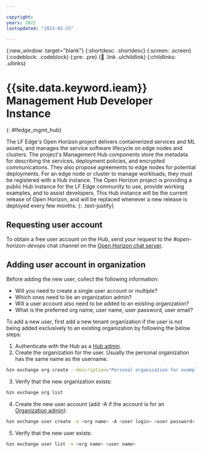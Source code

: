 ```yaml
---

copyright:
years: 2022
lastupdated: "2023-02-25"

---
```


{:new_window: target="blank"}
{:shortdesc: .shortdesc}
{:screen: .screen}
{:codeblock: .codeblock}
{:pre: .pre}
{:child: .link .ulchildlink}
{:childlinks: .ullinks}

# {{site.data.keyword.ieam}} Management Hub Developer Instance
{: #lfedge_mgmt_hub}

The LF Edge's Open Horizon project delivers containerized services and ML assets, and manages the service software lifecycle on edge nodes and clusters.  The project's Management Hub components store the metadata for describing the services, deployment policies, and encrypted communications.  They also propose agreements to edge nodes for potential deployments.  For an edge node or cluster to manage workloads, they must be registered with a Hub instance.  The Open Horizon project is providing a public Hub instance for the LF Edge community to use, provide working examples, and to assist developers.  This Hub instance will be the current release of Open Horizon, and will be replaced whenever a new release is deployed every few months.
{: .text-justify}

## Requesting user account
To obtain a free user account on the Hub, send your request to the *#open-horizon-devops* chat channel on the [Open Horizon chat server](https://chat.lfx.linuxfoundation.org/).

## Adding user account in organization
Before adding the new user, collect the following information:
* Will you need to create a single user account or multiple?
* Which ones need to be an organization admin?
* Will a user account also need to be added to an existing organization?
* What is the preferred org name, user name, user password, user email?

To add a new user, first add a new tenant organization if the user is not being added exclusively to an existing organization by following the below steps:

1. Authenticate with the Hub as a [Hub admin](../admin/multi_tenancy.md#user-types).
2. Create the organization for the user.  Usually the personal organization has the same name as the username.
```bash
hzn exchange org create --description="Personal organization for example code" <org name>
```
3. Verify that the new organization exists:
```bash
hzn exchange org list
```
4. Create the new user account (add -A if the account is for an [Organization admin](../admin/multi_tenancy.md#user-types)):
```bash
hzn exchange user create -o <org name> -A <user login> <user password> <user email>
```
5. Verify that the new user exists:
```bash
hzn exchange user list -o <org name> <user name>
```